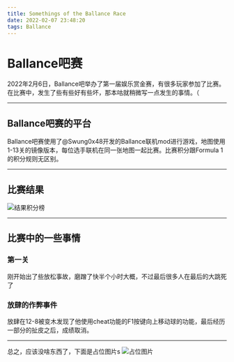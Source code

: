 ```yaml
---
title: Somethings of the Ballance Race
date: 2022-02-07 23:48:20
tags: Ballance
---
```

# Ballance吧赛
2022年2月6日，Ballance吧举办了第一届娱乐赏金赛，有很多玩家参加了比赛。在比赛中，发生了些有些好有些坏，那本咕就稍微写一点发生的事情。（
***
## Ballance吧赛的平台
Ballance吧赛使用了@Swung0x48开发的Ballance联机mod进行游戏，地图使用1-13关的镜像版本，每位选手联机在同一张地图一起比赛。比赛积分跟Formula 1的积分规则无区别。
***
## 比赛结果
![结果积分榜](https://yunling.de/img/2022/02/07/Somethings-of-the-Ballance-Race/1.jpg)
***
## 比赛中的一些事情
### 第一关
刚开始出了些放松事故，磨蹭了快半个小时大概，不过最后很多人在最后的大跳死了
### 放肆的作弊事件
放肆在12-8被变木发现了他使用cheat功能的F1按键向上移动球的功能，最后经历一部分的扯皮之后，成绩取消。
***
总之，应该没啥东西了，下面是占位图片s
![占位图片](https://yunling.de/img/2022/02/07/Somethings-of-the-Ballance-Race/2.jpeg)